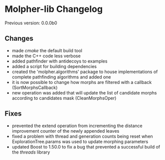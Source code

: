 # Molpher-lib Changelog

Previous version: 0.0.0b0

## Changes
- made *cmake* the default build tool
- made the C++ code less verbose
- added pathfinder with antidecoys to examples
- added a script for building dependencies
- created the 'molpher.algorithms' package to house implementations 
of complete pathfinding algorithms and added one
- it is now possible to change how morphs are filtered with a callback (SortMorphsCallback)
- new operation was added that will update the list of candidate morphs according to candidates mask (CleanMorphsOper)

## Fixes
- prevented the extend operation from incrementing the distance
improvement counter of the newly appended leaves
- fixed a problem with thread and generation counts being reset when ExplorationTree.params was used to update morphing parameters
- updated Boost to 1.50.0 to fix a bug that prevented a successful build of the *threads* library
